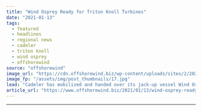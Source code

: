 ```yaml
---
title: "Wind Osprey Ready for Triton Knoll Turbines"
date: "2021-01-13"
tags: 
  - featured
  - headlines
  - regional news
  - cadeler
  - triton knoll
  - wind osprey
  - offshorewind
source: "offshorewind"
image_url: "https://cdn.offshorewind.biz/wp-content/uploads/sites/2/2021/01/13091004/Wind-Osprey-Ready-for-Triton-Knoll.jpg"
image_fp: "/assets/img/post_thumbnails/17.jpg"
lead: "Cadeler has mobilized and handed over its jack-up vessel Wind Osprey for the installation"
article_url: "https://www.offshorewind.biz/2021/01/13/wind-osprey-ready-for-triton-knoll-turbines/"
---
```


---
